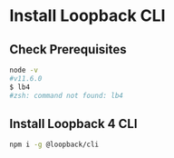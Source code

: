 # Install Loopback CLI

## Check Prerequisites

```bash
node -v
#v11.6.0
$ lb4
#zsh: command not found: lb4
```

## Install Loopback 4 CLI

```bash
npm i -g @loopback/cli
```
